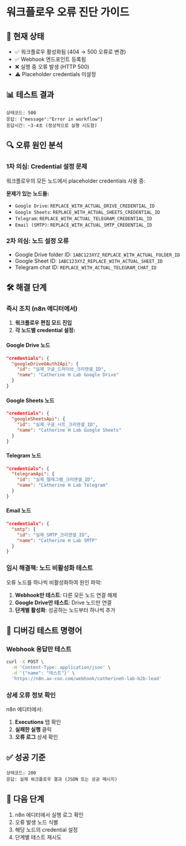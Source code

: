# 워크플로우 오류 진단 가이드

## 🚨 현재 상태
- ✅ 워크플로우 활성화됨 (404 → 500 오류로 변경)
- ✅ Webhook 엔드포인트 등록됨
- ❌ 실행 중 오류 발생 (HTTP 500)
- ⚠️ Placeholder credentials 미설정

## 📊 테스트 결과
```
상태코드: 500
응답: {"message":"Error in workflow"}
응답시간: ~3-4초 (정상적으로 실행 시도함)
```

## 🔍 오류 원인 분석

### 1차 의심: Credential 설정 문제
워크플로우의 모든 노드에서 placeholder credentials 사용 중:

**문제가 있는 노드들:**
- `Google Drive`: `REPLACE_WITH_ACTUAL_DRIVE_CREDENTIAL_ID`
- `Google Sheets`: `REPLACE_WITH_ACTUAL_SHEETS_CREDENTIAL_ID`  
- `Telegram`: `REPLACE_WITH_ACTUAL_TELEGRAM_CREDENTIAL_ID`
- `Email (SMTP)`: `REPLACE_WITH_ACTUAL_SMTP_CREDENTIAL_ID`

### 2차 의심: 노드 설정 오류
- Google Drive folder ID: `1ABC123XYZ_REPLACE_WITH_ACTUAL_FOLDER_ID`
- Google Sheet ID: `1ABC123XYZ_REPLACE_WITH_ACTUAL_SHEET_ID`
- Telegram chat ID: `REPLACE_WITH_ACTUAL_TELEGRAM_CHAT_ID`

## 🛠️ 해결 단계

### 즉시 조치 (n8n 에디터에서)
1. **워크플로우 편집 모드 진입**
2. **각 노드별 credential 설정:**

#### Google Drive 노드
```json
"credentials": {
  "googleDriveOAuth2Api": {
    "id": "실제_구글_드라이브_크리덴셜_ID",
    "name": "Catherine H Lab Google Drive"
  }
}
```

#### Google Sheets 노드  
```json
"credentials": {
  "googleSheetsApi": {
    "id": "실제_구글_시트_크리덴셜_ID",
    "name": "Catherine H Lab Google Sheets"
  }
}
```

#### Telegram 노드
```json
"credentials": {
  "telegramApi": {
    "id": "실제_텔레그램_크리덴셜_ID", 
    "name": "Catherine H Lab Telegram"
  }
}
```

#### Email 노드
```json
"credentials": {
  "smtp": {
    "id": "실제_SMTP_크리덴셜_ID",
    "name": "Catherine H Lab SMTP"
  }
}
```

### 임시 해결책: 노드 비활성화 테스트
오류 노드를 하나씩 비활성화하여 원인 파악:

1. **Webhook만 테스트**: 다른 모든 노드 연결 해제
2. **Google Drive만 테스트**: Drive 노드만 연결
3. **단계별 활성화**: 성공하는 노드부터 하나씩 추가

## 🧪 디버깅 테스트 명령어

### Webhook 응답만 테스트
```bash
curl -X POST \
  -H 'Content-Type: application/json' \
  -d '{"name": "테스트"}' \
  'https://n8n.ax-con.com/webhook/catherineh-lab-b2b-lead'
```

### 상세 오류 정보 확인
n8n 에디터에서:
1. **Executions** 탭 확인
2. **실패한 실행** 클릭
3. **오류 로그** 상세 확인

## ✅ 성공 기준
```
상태코드: 200
응답: 실제 워크플로우 결과 (JSON 또는 성공 메시지)
```

## 📝 다음 단계
1. n8n 에디터에서 실행 로그 확인
2. 오류 발생 노드 식별
3. 해당 노드의 credential 설정
4. 단계별 테스트 재시도